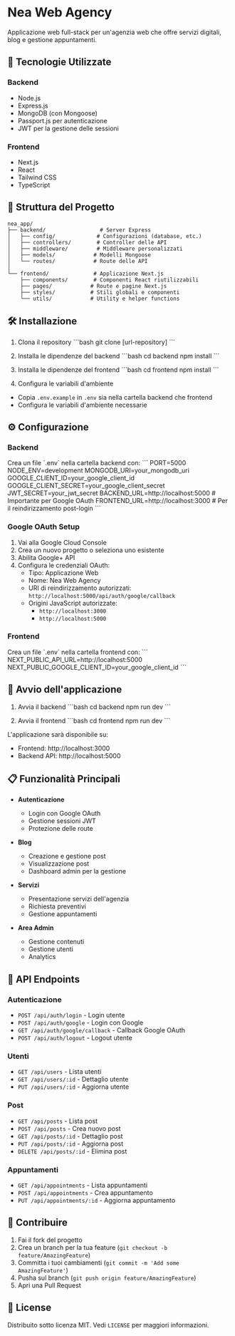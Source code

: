 # Nea Web Agency

Applicazione web full-stack per un'agenzia web che offre servizi digitali, blog e gestione appuntamenti.

## 🚀 Tecnologie Utilizzate

### Backend
- Node.js
- Express.js
- MongoDB (con Mongoose)
- Passport.js per autenticazione
- JWT per la gestione delle sessioni

### Frontend
- Next.js
- React
- Tailwind CSS
- TypeScript

## 📁 Struttura del Progetto

```
nea_app/
├── backend/                 # Server Express
│   ├── config/             # Configurazioni (database, etc.)
│   ├── controllers/        # Controller delle API
│   ├── middleware/         # Middleware personalizzati
│   ├── models/            # Modelli Mongoose
│   └── routes/            # Route delle API
│
└── frontend/              # Applicazione Next.js
    ├── components/        # Componenti React riutilizzabili
    ├── pages/            # Route e pagine Next.js
    ├── styles/           # Stili globali e componenti
    └── utils/            # Utility e helper functions
```

## 🛠️ Installazione

1. Clona il repository
\`\`\`bash
git clone [url-repository]
\`\`\`

2. Installa le dipendenze del backend
\`\`\`bash
cd backend
npm install
\`\`\`

3. Installa le dipendenze del frontend
\`\`\`bash
cd frontend
npm install
\`\`\`

4. Configura le variabili d'ambiente
- Copia `.env.example` in `.env` sia nella cartella backend che frontend
- Configura le variabili d'ambiente necessarie

## ⚙️ Configurazione

### Backend
Crea un file \`.env\` nella cartella backend con:
\`\`\`
PORT=5000
NODE_ENV=development
MONGODB_URI=your_mongodb_uri
GOOGLE_CLIENT_ID=your_google_client_id
GOOGLE_CLIENT_SECRET=your_google_client_secret
JWT_SECRET=your_jwt_secret
BACKEND_URL=http://localhost:5000        # Importante per Google OAuth
FRONTEND_URL=http://localhost:3000       # Per il reindirizzamento post-login
\`\`\`

### Google OAuth Setup
1. Vai alla Google Cloud Console
2. Crea un nuovo progetto o seleziona uno esistente
3. Abilita Google+ API
4. Configura le credenziali OAuth:
   - Tipo: Applicazione Web
   - Nome: Nea Web Agency
   - URI di reindirizzamento autorizzati: `http://localhost:5000/api/auth/google/callback`
   - Origini JavaScript autorizzate: 
     * `http://localhost:3000`
     * `http://localhost:5000`

### Frontend
Crea un file \`.env\` nella cartella frontend con:
\`\`\`
NEXT_PUBLIC_API_URL=http://localhost:5000
NEXT_PUBLIC_GOOGLE_CLIENT_ID=your_google_client_id
\`\`\`

## 🚀 Avvio dell'applicazione

1. Avvia il backend
\`\`\`bash
cd backend
npm run dev
\`\`\`

2. Avvia il frontend
\`\`\`bash
cd frontend
npm run dev
\`\`\`

L'applicazione sarà disponibile su:
- Frontend: http://localhost:3000
- Backend API: http://localhost:5000

## 📋 Funzionalità Principali

- **Autenticazione**
  - Login con Google OAuth
  - Gestione sessioni JWT
  - Protezione delle route

- **Blog**
  - Creazione e gestione post
  - Visualizzazione post
  - Dashboard admin per la gestione

- **Servizi**
  - Presentazione servizi dell'agenzia
  - Richiesta preventivi
  - Gestione appuntamenti

- **Area Admin**
  - Gestione contenuti
  - Gestione utenti
  - Analytics

## 🔗 API Endpoints

### Autenticazione
- `POST /api/auth/login` - Login utente
- `POST /api/auth/google` - Login con Google
- `GET /api/auth/google/callback` - Callback Google OAuth
- `POST /api/auth/logout` - Logout utente

### Utenti
- `GET /api/users` - Lista utenti
- `GET /api/users/:id` - Dettaglio utente
- `PUT /api/users/:id` - Aggiorna utente

### Post
- `GET /api/posts` - Lista post
- `POST /api/posts` - Crea nuovo post
- `GET /api/posts/:id` - Dettaglio post
- `PUT /api/posts/:id` - Aggiorna post
- `DELETE /api/posts/:id` - Elimina post

### Appuntamenti
- `GET /api/appointments` - Lista appuntamenti
- `POST /api/appointments` - Crea appuntamento
- `PUT /api/appointments/:id` - Aggiorna appuntamento

## 👥 Contribuire

1. Fai il fork del progetto
2. Crea un branch per la tua feature (`git checkout -b feature/AmazingFeature`)
3. Committa i tuoi cambiamenti (`git commit -m 'Add some AmazingFeature'`)
4. Pusha sul branch (`git push origin feature/AmazingFeature`)
5. Apri una Pull Request

## 📝 License

Distribuito sotto licenza MIT. Vedi `LICENSE` per maggiori informazioni.
